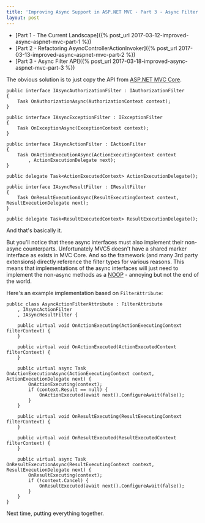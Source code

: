 ```yaml
---
title: 'Improving Async Support in ASP.NET MVC - Part 3 - Async Filter API'
layout: post
---
```


- [Part 1 - The Current Landscape]({% post_url 2017-03-12-improved-async-aspnet-mvc-part-1 %})
- [Part 2 - Refactoring AsyncControllerActionInvoker]({% post_url 2017-03-13-improved-async-aspnet-mvc-part-2 %})
- [Part 3 - Async Filter API]({% post_url 2017-03-18-improved-async-aspnet-mvc-part-3 %})

The obvious solution is to just copy the API from [ASP.NET MVC Core](https://github.com/aspnet/Mvc/).

    public interface IAsyncAuthorizationFilter : IAuthorizationFilter
    {
        Task OnAuthorizationAsync(AuthorizationContext context);
    }

    public interface IAsyncExceptionFilter : IExceptionFilter
    {
        Task OnExceptionAsync(ExceptionContext context);
    }

    public interface IAsyncActionFilter : IActionFilter
    {
        Task OnActionExecutionAsync(ActionExecutingContext context
            , ActionExecutionDelegate next);
    }

    public delegate Task<ActionExecutedContext> ActionExecutionDelegate();

    public interface IAsyncResultFilter : IResultFilter
    {
        Task OnResultExecutionAsync(ResultExecutingContext context, ResultExecutionDelegate next);
    }

    public delegate Task<ResultExecutedContext> ResultExecutionDelegate();

And that's basically it.

But you'll notice that these async interfaces must also implement their non-async counterparts. Unfortunately MVC5 doesn't have a shared marker interface as exists in MVC Core. And so the framework (and many 3rd party extensions) directly reference the filter types for various reasons. This means that implementations of the async interfaces will just need to implement the non-async methods as a [NOOP](https://en.wikipedia.org/wiki/NOP) - annoying but not the end of the world.

Here's an example implementation based on `FilterAttribute`:

    public class AsyncActionFilterAttribute : FilterAttribute
        , IAsyncActionFilter
        , IAsyncResultFilter {

        public virtual void OnActionExecuting(ActionExecutingContext filterContext) {
        }

        public virtual void OnActionExecuted(ActionExecutedContext filterContext) {
        }

        public virtual async Task OnActionExecutionAsync(ActionExecutingContext context, ActionExecutionDelegate next) {
            OnActionExecuting(context);
            if (context.Result == null) {
                OnActionExecuted(await next().ConfigureAwait(false));
            }
        }

        public virtual void OnResultExecuting(ResultExecutingContext filterContext) {
        }

        public virtual void OnResultExecuted(ResultExecutedContext filterContext) {
        }

        public virtual async Task OnResultExecutionAsync(ResultExecutingContext context, ResultExecutionDelegate next) {
            OnResultExecuting(context);
            if (!context.Cancel) {
                OnResultExecuted(await next().ConfigureAwait(false));
            }
        }
    }

Next time, putting everything together.